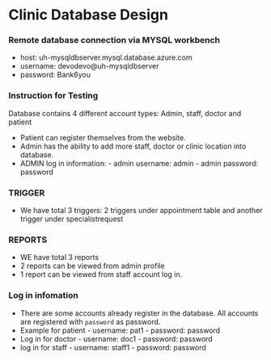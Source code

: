# Clinic Database Design

### Remote database connection via MYSQL workbench  
- host: uh-mysqldbserver.mysql.database.azure.com
- username:  devodevo@uh-mysqldbserver
- password: Bank6you

### Instruction for Testing 
Database contains 4 different account types: Admin, staff, doctor and patient 
- Patient can register themselves from the website. 
- Admin has the ability to add more staff, doctor or clinic location into database. 
- ADMIN log in information: 
        - admin username: admin
        - admin password: password

### TRIGGER
- We have total 3 triggers: 2 triggers under appointment table and another trigger under specialistrequest

### REPORTS 
- WE have total 3 reports 
- 2 reports can be viewed from admin profile 
- 1 report can be viewed from staff account log in. 


### Log in infomation 
- There are some accounts already register in the database. All accounts are registered with `password` as password. 
- Example for patient 
        - username: pat1 
        - password: password 
- Log in for doctor 
        - username: doc1 
        - password: password
- log in for staff
        - username: staff1
        - password: password


